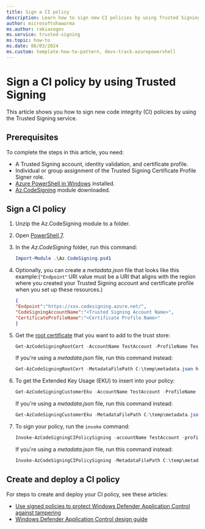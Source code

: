 ```yaml
---
title: Sign a CI policy 
description: Learn how to sign new CI policies by using Trusted Signing.  
author: microsoftshawarma 
ms.author: rakiasegev 
ms.service: trusted-signing
ms.topic: how-to 
ms.date: 06/03/2024 
ms.custom: template-how-to-pattern, devx-track-azurepowershell
---
```


# Sign a CI policy by using Trusted Signing

This article shows you how to sign new code integrity (CI) policies by using the Trusted Signing service.

## Prerequisites

To complete the steps in this article, you need:

- A Trusted Signing account, identity validation, and certificate profile.
- Individual or group assignment of the Trusted Signing Certificate Profile Signer role.
- [Azure PowerShell in Windows](/powershell/azure/install-azps-windows) installed.
- [Az.CodeSigning](/powershell/module/az.codesigning/) module downloaded.

## Sign a CI policy

1. ⁠Unzip the Az.CodeSigning module to a folder.
1. ⁠Open [PowerShell 7](https://github.com/PowerShell/PowerShell/releases/latest).
1. In the *Az.CodeSigning* folder, run this command:

   ```powershell
   Import-Module .\Az.CodeSigning.psd1
   ```

1. Optionally, you can create a *metadata.json* file that looks like this example:(`"Endpoint"` URI value must be a URI that aligns with the region where you created your Trusted Signing account and certificate profile when you set up these resources.)

   ```json
   {
   "Endpoint":"https://xxx.codesigning.azure.net/",
   "CodeSigningAccountName":"<Trusted Signing Account Name>",
   "CertificateProfileName":"<Certificate Profile Name>"
   }
   ```

1. Get the [root certificate](/powershell/module/az.codesigning/get-azcodesigningrootcert) that you want to add to the trust store:

   ```powershell
   Get-AzCodeSigningRootCert -AccountName TestAccount -ProfileName TestCertProfile -EndpointUrl https://xxx.codesigning.azure.net/ -Destination c:\temp\root.cer
   ```

   If you're using a *metadata.json* file, run this command instead:

   ```powershell
   Get-AzCodeSigningRootCert -MetadataFilePath C:\temp\metadata.json https://xxx.codesigning.azure.net/ -Destination c:\temp\root.cer 
   ```

1. To get the Extended Key Usage (EKU) to insert into your policy:

   ```powershell
   Get-AzCodeSigningCustomerEku -AccountName TestAccount -ProfileName TestCertProfile -EndpointUrl https://xxx.codesigning.azure.net/ 
   ```

   If you're using a *metadata.json* file, run this command instead:

   ```powershell
   Get-AzCodeSigningCustomerEku -MetadataFilePath C:\temp\metadata.json 
   ```

1. To sign your policy, run the `invoke` command:

   ```powershell
   Invoke-AzCodeSigningCIPolicySigning -accountName TestAccount -profileName TestCertProfile -endpointurl "https://xxx.codesigning.azure.net/" -Path C:\Temp\defaultpolicy.bin -Destination C:\Temp\defaultpolicy_signed.bin -TimeStamperUrl: http://timestamp.acs.microsoft.com 
   ```

   If you're using a *metadata.json* file, run this command instead:

   ```powershell
   Invoke-AzCodeSigningCIPolicySigning -MetadataFilePath C:\temp\metadata.json -Path C:\Temp\defaultpolicy.bin -Destination C:\Temp\defaultpolicy_signed.bin -TimeStamperUrl: http://timestamp.acs.microsoft.com 
   ```

## Create and deploy a CI policy

For steps to create and deploy your CI policy, see these articles:

- [Use signed policies to protect Windows Defender Application Control against tampering](/windows/security/application-security/application-control/windows-defender-application-control/deployment/use-signed-policies-to-protect-wdac-against-tampering)
- [Windows Defender Application Control design guide](/windows/security/application-security/application-control/windows-defender-application-control/design/wdac-design-guide)

